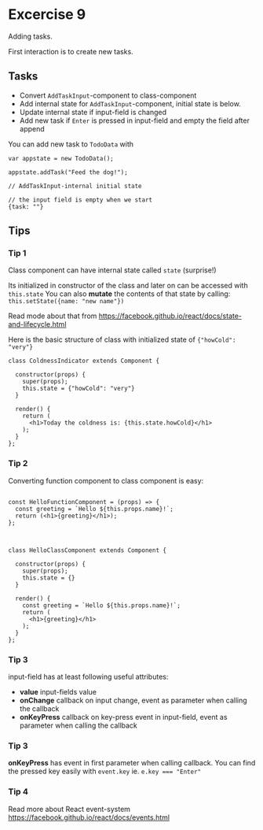 # Excercise 9

Adding tasks.

First interaction is to create new tasks.

## Tasks
- Convert `AddTaskInput`-component to class-component
- Add internal state for `AddTaskInput`-component, initial state is below.
- Update internal state if input-field is changed
- Add new task if `Enter` is pressed in input-field and empty the field after append


You can add new task to `TodoData` with
```
var appstate = new TodoData();

appstate.addTask("Feed the dog!");
```


```
// AddTaskInput-internal initial state

// the input field is empty when we start
{task: ""}

```



## Tips

### Tip 1

Class component can have internal state called `state` (surprise!)

Its initialized in constructor of the class and later on can be accessed with `this.state`
You can also **mutate** the contents of that state by calling: `this.setState({name: "new name"})`

Read mode about that from https://facebook.github.io/react/docs/state-and-lifecycle.html


Here is the basic structure of class with initialized state of `{"howCold": "very"}`

```
class ColdnessIndicator extends Component {

  constructor(props) {
    super(props);
    this.state = {"howCold": "very"}
  }

  render() {
    return (
      <h1>Today the coldness is: {this.state.howCold}</h1>
    );
  }
};
```


### Tip 2
Converting function component to class component is easy:

```

const HelloFunctionComponent = (props) => {
  const greeting = `Hello ${this.props.name}!`;
  return (<h1>{greeting}</h1>);
};



class HelloClassComponent extends Component {

  constructor(props) {
    super(props);
    this.state = {}
  }

  render() {
    const greeting = `Hello ${this.props.name}!`;
    return (
      <h1>{greeting}</h1>
    );
  }
};

```

### Tip 3

input-field has at least following useful attributes:
- **value** input-fields value
- **onChange** callback on input change, event as parameter when calling the callback
- **onKeyPress** callback on key-press event in input-field, event as parameter when calling the callback


### Tip 3

**onKeyPress** has event in first parameter when calling callback.
You can find the pressed key easily with `event.key`
ie.
`e.key === "Enter"`


### Tip 4
Read more about React event-system https://facebook.github.io/react/docs/events.html
